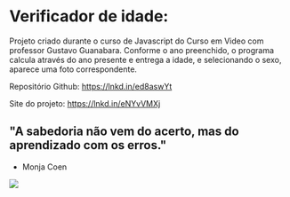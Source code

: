 # Verificador de idade:

Projeto criado durante o curso de Javascript do Curso em Video com professor Gustavo Guanabara.
Conforme o ano preenchido, o programa calcula através do ano presente e entrega a idade, e selecionando o sexo, aparece uma foto correspondente.

Repositório Github: https://lnkd.in/ed8aswYt

Site do projeto: https://lnkd.in/eNYvVMXj

## "A sabedoria não vem do acerto, mas do aprendizado com os erros."
- Monja Coen

<img src="https://ik.imagekit.io/p7aqqjfkrdg/Verificadord_e_idade_5KVUkLXyI.gif?updatedAt=1630972701859">
